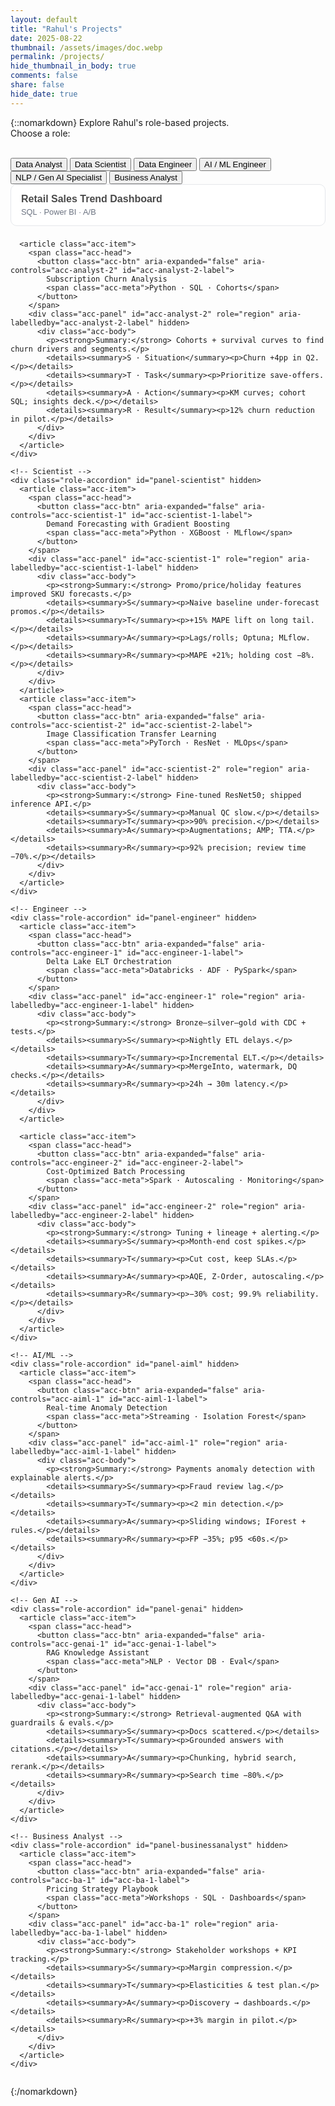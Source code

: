 ```yaml
---
layout: default
title: "Rahul's Projects"
date: 2025-08-22
thumbnail: /assets/images/doc.webp
permalink: /projects/
hide_thumbnail_in_body: true
comments: false
share: false
hide_date: true
---
```


{::nomarkdown}
<span id="role-summary" class="role-summary" aria-live="polite">
  Explore Rahul's role-based projects.
</span>
<br/>
Choose a role:
<br/><br/>

<div class="role-gallery">
  <!-- Left: your existing vertical / mobile-swipeable role menu -->
  <nav class="role-menu" aria-label="Choose a role">
    <button class="role-btn active" data-role="analyst" aria-current="page">Data Analyst</button>
    <button class="role-btn" data-role="scientist">Data Scientist</button>
    <button class="role-btn" data-role="engineer">Data Engineer</button>
    <button class="role-btn" data-role="aiml">AI / ML Engineer</button>
    <button class="role-btn" data-role="genai">NLP / Gen AI Specialist</button>
    <button class="role-btn" data-role="businessanalyst">Business Analyst</button>
  </nav>

  <!-- Right: keep the same container class you already style -->
  <section class="role-slideshows">
    <!-- Analyst (default visible) -->
    <div class="role-accordion" id="panel-analyst">
      <article class="acc-item">
        <span class="acc-head">
          <button class="acc-btn" aria-expanded="false" aria-controls="acc-analyst-1" id="acc-analyst-1-label">
            Retail Sales Trend Dashboard
            <span class="acc-meta">SQL · Power BI · A/B</span>
          </button>
        </span>
        <div class="acc-panel" id="acc-analyst-1" role="region" aria-labelledby="acc-analyst-1-label" hidden>
          <div class="acc-body">
            <p><strong>Summary:</strong> Weekly revenue, conversion, and cohort retention from clickstream + orders.</p>
            <details><summary>S · Situation</summary><p>Conflicting KPIs across teams.</p></details>
            <details><summary>T · Task</summary><p>Single source of truth dashboard.</p></details>
            <details><summary>A · Action</summary><p>SQL windows, semantic model, drilldowns.</p></details>
            <details><summary>R · Result</summary><p>Reporting time cut 6h → 30m.</p></details>
          </div>
        </div>
      </article>

      <article class="acc-item">
        <span class="acc-head">
          <button class="acc-btn" aria-expanded="false" aria-controls="acc-analyst-2" id="acc-analyst-2-label">
            Subscription Churn Analysis
            <span class="acc-meta">Python · SQL · Cohorts</span>
          </button>
        </span>
        <div class="acc-panel" id="acc-analyst-2" role="region" aria-labelledby="acc-analyst-2-label" hidden>
          <div class="acc-body">
            <p><strong>Summary:</strong> Cohorts + survival curves to find churn drivers and segments.</p>
            <details><summary>S · Situation</summary><p>Churn +4pp in Q2.</p></details>
            <details><summary>T · Task</summary><p>Prioritize save-offers.</p></details>
            <details><summary>A · Action</summary><p>KM curves; cohort SQL; insights deck.</p></details>
            <details><summary>R · Result</summary><p>12% churn reduction in pilot.</p></details>
          </div>
        </div>
      </article>
    </div>

    <!-- Scientist -->
    <div class="role-accordion" id="panel-scientist" hidden>
      <article class="acc-item">
        <span class="acc-head">
          <button class="acc-btn" aria-expanded="false" aria-controls="acc-scientist-1" id="acc-scientist-1-label">
            Demand Forecasting with Gradient Boosting
            <span class="acc-meta">Python · XGBoost · MLflow</span>
          </button>
        </span>
        <div class="acc-panel" id="acc-scientist-1" role="region" aria-labelledby="acc-scientist-1-label" hidden>
          <div class="acc-body">
            <p><strong>Summary:</strong> Promo/price/holiday features improved SKU forecasts.</p>
            <details><summary>S</summary><p>Naive baseline under-forecast promos.</p></details>
            <details><summary>T</summary><p>+15% MAPE lift on long tail.</p></details>
            <details><summary>A</summary><p>Lags/rolls; Optuna; MLflow.</p></details>
            <details><summary>R</summary><p>MAPE +21%; holding cost −8%.</p></details>
          </div>
        </div>
      </article>
      <article class="acc-item">
        <span class="acc-head">
          <button class="acc-btn" aria-expanded="false" aria-controls="acc-scientist-2" id="acc-scientist-2-label">
            Image Classification Transfer Learning
            <span class="acc-meta">PyTorch · ResNet · MLOps</span>
          </button>
        </span>
        <div class="acc-panel" id="acc-scientist-2" role="region" aria-labelledby="acc-scientist-2-label" hidden>
          <div class="acc-body">
            <p><strong>Summary:</strong> Fine-tuned ResNet50; shipped inference API.</p>
            <details><summary>S</summary><p>Manual QC slow.</p></details>
            <details><summary>T</summary><p>>90% precision.</p></details>
            <details><summary>A</summary><p>Augmentations; AMP; TTA.</p></details>
            <details><summary>R</summary><p>92% precision; review time −70%.</p></details>
          </div>
        </div>
      </article>
    </div>

    <!-- Engineer -->
    <div class="role-accordion" id="panel-engineer" hidden>
      <article class="acc-item">
        <span class="acc-head">
          <button class="acc-btn" aria-expanded="false" aria-controls="acc-engineer-1" id="acc-engineer-1-label">
            Delta Lake ELT Orchestration
            <span class="acc-meta">Databricks · ADF · PySpark</span>
          </button>
        </span>
        <div class="acc-panel" id="acc-engineer-1" role="region" aria-labelledby="acc-engineer-1-label" hidden>
          <div class="acc-body">
            <p><strong>Summary:</strong> Bronze–silver–gold with CDC + tests.</p>
            <details><summary>S</summary><p>Nightly ETL delays.</p></details>
            <details><summary>T</summary><p>Incremental ELT.</p></details>
            <details><summary>A</summary><p>MergeInto, watermark, DQ checks.</p></details>
            <details><summary>R</summary><p>24h → 30m latency.</p></details>
          </div>
        </div>
      </article>

      <article class="acc-item">
        <span class="acc-head">
          <button class="acc-btn" aria-expanded="false" aria-controls="acc-engineer-2" id="acc-engineer-2-label">
            Cost-Optimized Batch Processing
            <span class="acc-meta">Spark · Autoscaling · Monitoring</span>
          </button>
        </span>
        <div class="acc-panel" id="acc-engineer-2" role="region" aria-labelledby="acc-engineer-2-label" hidden>
          <div class="acc-body">
            <p><strong>Summary:</strong> Tuning + lineage + alerting.</p>
            <details><summary>S</summary><p>Month-end cost spikes.</p></details>
            <details><summary>T</summary><p>Cut cost, keep SLAs.</p></details>
            <details><summary>A</summary><p>AQE, Z-Order, autoscaling.</p></details>
            <details><summary>R</summary><p>−30% cost; 99.9% reliability.</p></details>
          </div>
        </div>
      </article>
    </div>

    <!-- AI/ML -->
    <div class="role-accordion" id="panel-aiml" hidden>
      <article class="acc-item">
        <span class="acc-head">
          <button class="acc-btn" aria-expanded="false" aria-controls="acc-aiml-1" id="acc-aiml-1-label">
            Real-time Anomaly Detection
            <span class="acc-meta">Streaming · Isolation Forest</span>
          </button>
        </span>
        <div class="acc-panel" id="acc-aiml-1" role="region" aria-labelledby="acc-aiml-1-label" hidden>
          <div class="acc-body">
            <p><strong>Summary:</strong> Payments anomaly detection with explainable alerts.</p>
            <details><summary>S</summary><p>Fraud review lag.</p></details>
            <details><summary>T</summary><p><2 min detection.</p></details>
            <details><summary>A</summary><p>Sliding windows; IForest + rules.</p></details>
            <details><summary>R</summary><p>FP −35%; p95 <60s.</p></details>
          </div>
        </div>
      </article>
    </div>

    <!-- Gen AI -->
    <div class="role-accordion" id="panel-genai" hidden>
      <article class="acc-item">
        <span class="acc-head">
          <button class="acc-btn" aria-expanded="false" aria-controls="acc-genai-1" id="acc-genai-1-label">
            RAG Knowledge Assistant
            <span class="acc-meta">NLP · Vector DB · Eval</span>
          </button>
        </span>
        <div class="acc-panel" id="acc-genai-1" role="region" aria-labelledby="acc-genai-1-label" hidden>
          <div class="acc-body">
            <p><strong>Summary:</strong> Retrieval-augmented Q&A with guardrails & evals.</p>
            <details><summary>S</summary><p>Docs scattered.</p></details>
            <details><summary>T</summary><p>Grounded answers with citations.</p></details>
            <details><summary>A</summary><p>Chunking, hybrid search, rerank.</p></details>
            <details><summary>R</summary><p>Search time −80%.</p></details>
          </div>
        </div>
      </article>
    </div>

    <!-- Business Analyst -->
    <div class="role-accordion" id="panel-businessanalyst" hidden>
      <article class="acc-item">
        <span class="acc-head">
          <button class="acc-btn" aria-expanded="false" aria-controls="acc-ba-1" id="acc-ba-1-label">
            Pricing Strategy Playbook
            <span class="acc-meta">Workshops · SQL · Dashboards</span>
          </button>
        </span>
        <div class="acc-panel" id="acc-ba-1" role="region" aria-labelledby="acc-ba-1-label" hidden>
          <div class="acc-body">
            <p><strong>Summary:</strong> Stakeholder workshops + KPI tracking.</p>
            <details><summary>S</summary><p>Margin compression.</p></details>
            <details><summary>T</summary><p>Elasticities & test plan.</p></details>
            <details><summary>A</summary><p>Discovery → dashboards.</p></details>
            <details><summary>R</summary><p>+3% margin in pilot.</p></details>
          </div>
        </div>
      </article>
    </div>
  </section>
</div>



<script>
  // Optional per-role summary text
  const ROLE_SUMMARIES = {
    analyst: "Projects focused on SQL, dashboards, and experimentation.",
    scientist: "Projects focused on modeling, features, and evaluation.",
    engineer: "Projects focused on pipelines, orchestration, and reliability.",
    aiml: "Projects focused on streaming detection and platform ops.",
    genai: "Projects focused on RAG, evaluation, and guardrails.",
    businessanalyst: "Projects focused on discovery, KPIs, and alignment."
  };
  const summaryEl = document.getElementById("role-summary");

  function setSummary(role){
    if(!summaryEl) return;
    summaryEl.textContent = ROLE_SUMMARIES[role] || "Explore Rahul's role-based projects.";
    if (window.runWordIconizer) window.runWordIconizer(summaryEl);
  }

  function activateRole(role){
    document.querySelectorAll(".role-btn").forEach(btn => {
      const on = btn.dataset.role === role;
      btn.classList.toggle("active", on);
      btn.setAttribute("aria-current", on ? "page" : "false");
    });
    // Keep your .role-slideshows container; just toggle panels inside it
    document.querySelectorAll(".role-slideshows .role-accordion").forEach(p => p.hidden = true);
    const panel = document.getElementById(`panel-${role}`);
    if(panel) panel.hidden = false;
    setSummary(role);
  }

  // One-open-at-a-time accordion behavior within a role panel
  function wireAccordion(container){
    container.addEventListener("click", (e) => {
      const btn = e.target.closest(".acc-btn");
      if(!btn) return;
      const panelId = btn.getAttribute("aria-controls");
      const panel = document.getElementById(panelId);
      const expanded = btn.getAttribute("aria-expanded") === "true";

      // Close all in this container
      container.querySelectorAll(".acc-btn[aria-expanded='true']").forEach(b => b.setAttribute("aria-expanded","false"));
      container.querySelectorAll(".acc-panel").forEach(p => p.hidden = true);

      // Open selected if it was closed
      if(!expanded){
        btn.setAttribute("aria-expanded","true");
        panel.hidden = false;
        if (window.runWordIconizer) window.runWordIconizer(panel);
      }
    });
  }

  // Wire up role buttons using your existing classes
  document.querySelectorAll(".role-btn").forEach(btn =>
    btn.addEventListener("click", () => activateRole(btn.dataset.role))
  );

  // Wire accordions (per visible/hidden role panel)
  document.querySelectorAll(".role-accordion").forEach(wireAccordion);

  // Default role
  activateRole("analyst");
</script>

<style>
/* Tiny, namespaced accordion styles; keeps your existing layout CSS intact */
  .role-accordion{ display:grid; gap:.5rem }
  .acc-item{ border:1px solid #e5e7eb; border-radius:10px; background:#fff; overflow:hidden }
 
/* ===== Accordion ===== */

/* Header wrapper (use with <span class="acc-head">). Safe no-op for <h3> items. */
.acc-head{
  display:block; margin:0; padding:0; border:0; background:transparent; box-shadow:none;
}
  
/* Stack title (button text) on top and skills underneath */
.acc-btn{
  display: flex;
  flex-direction: column;   /* vertical layout */
  align-items: flex-start;  /* left-align both lines */
  gap: .25rem;              /* space between title and skills */
  box-sizing: border-box;
  width: 100%;
  padding: .9rem 1rem;
  font-size: 1rem;
  font-weight: 600;
  color:#4A4A4A;
  border: 0;
  background: transparent;
  cursor: pointer;
}

.acc-btn:focus{ outline:1px solid #E9E9E9; outline-offset:2px }

/* Skills line below the title; allow wrapping; no ellipsis */
.acc-meta{
  align-self: flex-start;   /* keep flush-left under the title */
  margin: 0;                /* remove left margin from earlier grid setup */
  font-size: .8rem;        /* a bit smaller than title */
  font-weight: 200;
  color: #6b7280;
  white-space: normal;      /* wrap as needed */
  overflow: visible;
  text-overflow: clip;
}

/* Panel and body */
.acc-panel[hidden]{ display:none }
.acc-body{ padding:.25rem 1rem 1rem }
.acc-body details{ margin:.3rem 0; border-left:3px solid #e5e7eb; padding:.25rem .75rem }
.acc-body summary{ cursor:pointer }

</style>
{:/nomarkdown}
